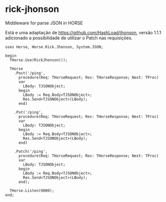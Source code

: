 # rick-jhonson
Middleware for parse JSON in HORSE

Está e uma adaptação de https://github.com/HashLoad/jhonson, versão 1.1.1 adicionado a possibilidade de utilizar o Patch nas requisições.
```
uses Horse, Horse.Rick.Jhonson, System.JSON;

begin
  THorse.Use(RickJhonson());

  THorse
    .Post('/ping',
      procedure(Req: THorseRequest; Res: THorseResponse; Next: TProc)
      var
        LBody: TJSONObject;
      begin
        LBody := Req.Body<TJSONObject>;
        Res.Send<TJSONObject>(LBody);
      end)
    
    .Put('/ping',
      procedure(Req: THorseRequest; Res: THorseResponse; Next: TProc)
      var
        LBody: TJSONObject;
      begin
        LBody := Req.Body<TJSONObject>;
        Res.Send<TJSONObject>(LBody);
      end)
    
    .Patch('/ping',
      procedure(Req: THorseRequest; Res: THorseResponse; Next: TProc)
      var
        LBody: TJSONObject;
      begin
        LBody := Req.Body<TJSONObject>;
        Res.Send<TJSONObject>(LBody);
      end);

  THorse.Listen(9000);
end;
```
